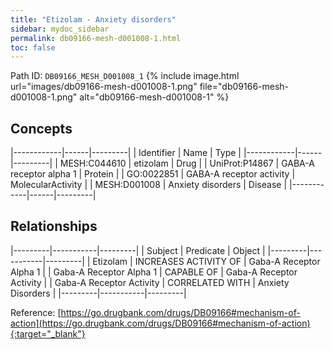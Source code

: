 ```yaml
---
title: "Etizolam - Anxiety disorders"
sidebar: mydoc_sidebar
permalink: db09166-mesh-d001008-1.html
toc: false 
---
```



Path ID: `DB09166_MESH_D001008_1`
{% include image.html url="images/db09166-mesh-d001008-1.png" file="db09166-mesh-d001008-1.png" alt="db09166-mesh-d001008-1" %}

## Concepts

|------------|------|---------|
| Identifier | Name | Type    |
|------------|------|---------|
| MESH:C044610 | etizolam | Drug |
| UniProt:P14867 | GABA-A receptor alpha 1 | Protein |
| GO:0022851 | GABA-A receptor activity | MolecularActivity |
| MESH:D001008 | Anxiety disorders | Disease |
|------------|------|---------|

## Relationships

|---------|-----------|---------|
| Subject | Predicate | Object  |
|---------|-----------|---------|
| Etizolam | INCREASES ACTIVITY OF | Gaba-A Receptor Alpha 1 |
| Gaba-A Receptor Alpha 1 | CAPABLE OF | Gaba-A Receptor Activity |
| Gaba-A Receptor Activity | CORRELATED WITH | Anxiety Disorders |
|---------|-----------|---------|

Reference: [https://go.drugbank.com/drugs/DB09166#mechanism-of-action](https://go.drugbank.com/drugs/DB09166#mechanism-of-action){:target="_blank"}